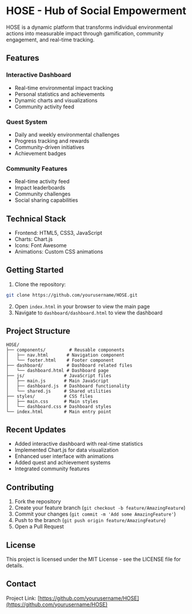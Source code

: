 # HOSE - Hub of Social Empowerment

HOSE is a dynamic platform that transforms individual environmental actions into measurable impact through gamification, community engagement, and real-time tracking.

## Features

### Interactive Dashboard
- Real-time environmental impact tracking
- Personal statistics and achievements
- Dynamic charts and visualizations
- Community activity feed

### Quest System
- Daily and weekly environmental challenges
- Progress tracking and rewards
- Community-driven initiatives
- Achievement badges

### Community Features
- Real-time activity feed
- Impact leaderboards
- Community challenges
- Social sharing capabilities

## Technical Stack

- Frontend: HTML5, CSS3, JavaScript
- Charts: Chart.js
- Icons: Font Awesome
- Animations: Custom CSS animations

## Getting Started

1. Clone the repository:
```bash
git clone https://github.com/yourusername/HOSE.git
```

2. Open `index.html` in your browser to view the main page
3. Navigate to `dashboard/dashboard.html` to view the dashboard

## Project Structure

```
HOSE/
├── components/         # Reusable components
│   ├── nav.html       # Navigation component
│   └── footer.html    # Footer component
├── dashboard/         # Dashboard related files
│   └── dashboard.html # Dashboard page
├── js/               # JavaScript files
│   ├── main.js       # Main JavaScript
│   ├── dashboard.js  # Dashboard functionality
│   └── shared.js     # Shared utilities
├── styles/           # CSS files
│   ├── main.css      # Main styles
│   └── dashboard.css # Dashboard styles
└── index.html        # Main entry point
```

## Recent Updates

- Added interactive dashboard with real-time statistics
- Implemented Chart.js for data visualization
- Enhanced user interface with animations
- Added quest and achievement systems
- Integrated community features

## Contributing

1. Fork the repository
2. Create your feature branch (`git checkout -b feature/AmazingFeature`)
3. Commit your changes (`git commit -m 'Add some AmazingFeature'`)
4. Push to the branch (`git push origin feature/AmazingFeature`)
5. Open a Pull Request

## License

This project is licensed under the MIT License - see the LICENSE file for details.

## Contact

Project Link: [https://github.com/yourusername/HOSE](https://github.com/yourusername/HOSE)